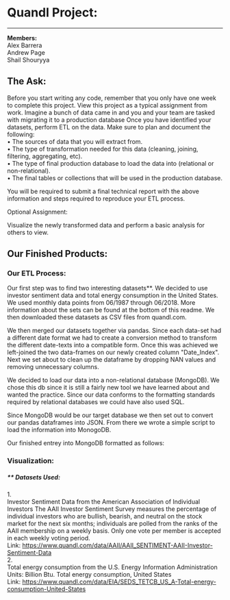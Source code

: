 # Quandl Project:<br/>
***

**Members:**<br/> 
Alex Barrera<br/>
Andrew Page<br/>
Shail Shouryya<br/>

## The Ask:<br/>


Before you start writing any code, remember that you only have one week to complete this project. View this project as a typical assignment from work. Imagine a bunch of data came in and you and your team are tasked with migrating it to a production database
Once you have identified your datasets, perform ETL on the data. Make sure to plan and document the following:<br/>
•	The sources of data that you will extract from.<br/>
•	The type of transformation needed for this data (cleaning, joining, filtering, aggregating, etc).<br/>
•	The type of final production database to load the data into (relational or non-relational).<br/>
•	The final tables or collections that will be used in the production database.<br/>

You will be required to submit a final technical report with the above information and steps required to reproduce your ETL process.<br/>

Optional Assignment:<br/>

Visualize the newly transformed data and perform a basic analysis for others to view.<br/>

## Our Finished Products:<br/>

### Our ETL Process:<br/>


Our first step was to find two interesting datasets**. We decided to use investor sentiment data and total energy consumption in the United States. We used monthly data points from 06/1987 through 06/2018. More information about the sets can be found at the bottom of this readme. We then downloaded these datasets as CSV files from quandl.com.<br/>

We then merged our datasets together via pandas. Since each data-set had a different date format we had to create a conversion method to transform the different date-texts into a compatible form. Once this was achieved we left-joined the two data-frames on our newly created column "Date_Index". Next we set about to clean up the dataframe by dropping NAN values and removing unnecessary columns.<br/>

We decided to load our data into a non-relational database (MongoDB). We chose this db since it is still a fairly new tool we have learned about and wanted the practice. Since our data conforms to the formatting standards required by relational databases we could have also used SQL.<br/>

Since MongoDB would be our target database we then set out to convert our pandas dataframes into JSON. From there we wrote a simple script to load the information into MonogoDB.<br/>

Our finished entrey into MongoDB formatted as follows:<br/>

### Visualization:<br/>



##### ** Datasets Used:<br/>
1.<br/>
Investor Sentiment Data from the American Association of Individual Investors
The AAII Investor Sentiment Survey measures the percentage of individual investors who are bullish, bearish, and neutral on the stock market for the next six months; individuals are polled from the ranks of the AAII membership on a weekly basis. Only one vote per member is accepted in each weekly voting period.<br/>
Link: https://www.quandl.com/data/AAII/AAII_SENTIMENT-AAII-Investor-Sentiment-Data<br/>
2.<br/>
Total energy consumption from the U.S. Energy Information Administration
Units: Billion Btu. Total energy consumption, United States <br/>
Link: https://www.quandl.com/data/EIA/SEDS_TETCB_US_A-Total-energy-consumption-United-States<br/>

